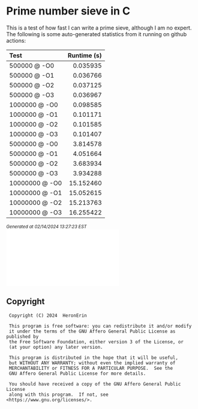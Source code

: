 # Prime number sieve in C

This is a test of how fast I can write a prime sieve, although I am no expert. 
The following is some auto-generated statistics from it running on github actions:

| Test          | Runtime (s)   |
| :---          |          ---: |
|500000 @ -O0|0.035935|
|500000 @ -O1|0.036766|
|500000 @ -O2|0.037125|
|500000 @ -O3|0.036967|
|1000000 @ -O0|0.098585|
|1000000 @ -O1|0.101171|
|1000000 @ -O2|0.101585|
|1000000 @ -O3|0.101407|
|5000000 @ -O0|3.814578|
|5000000 @ -O1|4.051664|
|5000000 @ -O2|3.683934|
|5000000 @ -O3|3.934288|
|10000000 @ -O0|15.152460|
|10000000 @ -O1|15.052615|
|10000000 @ -O2|15.213763|
|10000000 @ -O3|16.255422|

<sup><i>Generated at 02/14/2024 13:27:23 EST</i></sup>
![readme.md](imgs/readme.md)


## Copyright
```
 Copyright (C) 2024  HeronErin

 This program is free software: you can redistribute it and/or modify
 it under the terms of the GNU Affero General Public License as published by
 the Free Software Foundation, either version 3 of the License, or
 (at your option) any later version.

 This program is distributed in the hope that it will be useful,
 but WITHOUT ANY WARRANTY; without even the implied warranty of
 MERCHANTABILITY or FITNESS FOR A PARTICULAR PURPOSE.  See the
 GNU Affero General Public License for more details.

 You should have received a copy of the GNU Affero General Public License
 along with this program.  If not, see <https://www.gnu.org/licenses/>.
```